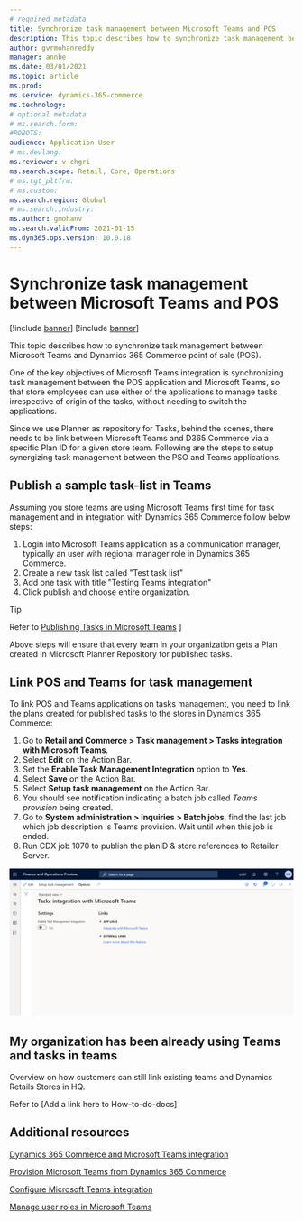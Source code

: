 ```yaml
---
# required metadata
title: Synchronize task management between Microsoft Teams and POS
description: This topic describes how to synchronize task management between Microsoft Teams and Dynamics 365 Commerce point of sale (POS).
author: gvrmohanreddy
manager: annbe
ms.date: 03/01/2021
ms.topic: article
ms.prod: 
ms.service: dynamics-365-commerce
ms.technology: 
# optional metadata
# ms.search.form:  
#ROBOTS: 
audience: Application User
# ms.devlang: 
ms.reviewer: v-chgri
ms.search.scope: Retail, Core, Operations
# ms.tgt_pltfrm: 
# ms.custom: 
ms.search.region: Global
# ms.search.industry: 
ms.author: gmohanv
ms.search.validFrom: 2021-01-15
ms.dyn365.ops.version: 10.0.18
---
```


# Synchronize task management between Microsoft Teams and POS

[!include [banner](includes/banner.md)]
[!include [banner](includes/preview-banner.md)]

This topic describes how to synchronize task management between Microsoft Teams and Dynamics 365 Commerce point of sale (POS).

One of the key objectives of Microsoft Teams integration is synchronizing task management between the POS application and Microsoft Teams, so that store employees can use either of the applications to manage tasks irrespective of origin of the tasks, without needing to switch the applications. 

Since we use Planner as repository for Tasks, behind the scenes, there needs to be link between Microsoft Teams and D365 Commerce via a specific Plan ID for a given store team. Following are the steps to setup synergizing task management between the PSO and Teams applications.

## Publish a sample task-list in Teams

Assuming you store teams are using Microsoft Teams first time for task management and in integration with Dynamics 365 Commerce follow below steps:

1. Login into Microsoft Teams application as a communication manager, typically an user with regional manager role in Dynamics 365 Commerce. 
2. Create a new task list called "Test task list"
3. Add one task with title "Testing Teams integration"
4. Click publish and choose entire organization.

> [!TIP]
> Refer to [Publishing Tasks in Microsoft Teams](https://docs.microsoft.com/en-us/microsoftteams/manage-tasks-app) ]

Above steps will ensure that every team in your organization gets a Plan created in Microsoft Planner Repository for published tasks. 

## Link POS and Teams for task management

To link POS and Teams applications on tasks management, you need to link the plans created for published tasks to the stores in Dynamics 365 Commerce:

1. Go to **Retail and Commerce \> Task management \> Tasks integration with Microsoft Teams**. 
2. Select **Edit** on the Action Bar.
3. Set the **Enable Task Management Integration** option to **Yes**.
4. Select **Save** on the Action Bar.
5. Select **Setup task management** on the Action Bar.
6. You should see notification indicating a batch job called *Teams provision* being created. 
7. Go to **System administration \> Inquiries \> Batch jobs**, find the last job which job description is Teams provision. Wait until when this job is ended.
8. Run CDX job 1070 to publish the planID & store references to Retailer Server. 

![Dynamics 365 Commerce - Provisioning teams from Dynamics 365 Commerce](media/d365-commerce-teams-synchronizing-tasks.png)
	
## My organization has been already using Teams and tasks in teams 

Overview on how customers can still link existing teams and Dynamics Retails Stores in HQ. 

Refer to [Add a link here to How-to-do-docs]

## Additional resources

[Dynamics 365 Commerce and Microsoft Teams integration ](commerce-teams-integration.md)

[Provision Microsoft Teams from Dynamics 365 Commerce](provision-teams-from-commerce.md)

[Configure Microsoft Teams integration](configure-teams-integration.md)

[Manage user roles in Microsoft Teams](manage-user-roles-teams.md)
